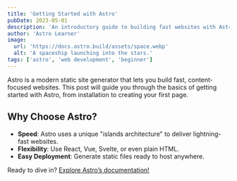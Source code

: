 ```yaml
---
title: 'Getting Started with Astro'
pubDate: 2023-05-01
description: 'An introductory guide to building fast websites with Astro.'
author: 'Astro Learner'
image:
  url: 'https://docs.astro.build/assets/space.webp'
  alt: 'A spaceship launching into the stars.'
tags: ['astro', 'web development', 'beginner']
---
```


Astro is a modern static site generator that lets you build fast, content-focused websites. This post will guide you through the basics of getting started with Astro, from installation to creating your first page.

## Why Choose Astro?
- **Speed**: Astro uses a unique "islands architecture" to deliver lightning-fast websites.
- **Flexibility**: Use React, Vue, Svelte, or even plain HTML.
- **Easy Deployment**: Generate static files ready to host anywhere.

Ready to dive in? [Explore Astro’s documentation!](https://docs.astro.build)
